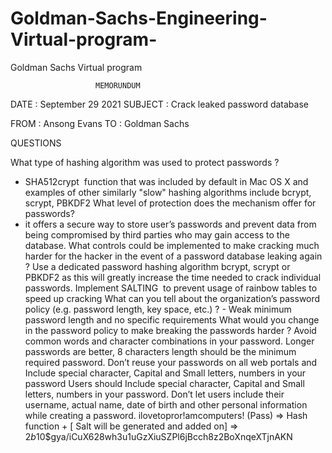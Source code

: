 # Goldman-Sachs-Engineering-Virtual-program-
Goldman Sachs Virtual  program 


                       MEMORUNDUM

DATE : September 29 2021         SUBJECT : Crack leaked password database

FROM : Ansong Evans                TO : Goldman Sachs	 

QUESTIONS

What type of hashing algorithm was used to protect passwords ?
- SHA512crypt  function that was included by default in Mac OS X and examples of other similarly "slow" hashing algorithms include bcrypt, scrypt, PBKDF2
What level of protection does the mechanism offer for passwords?
- it offers a secure way to store user’s passwords and prevent data from being compromised by  third parties who may gain access to the database. 
What controls could be implemented to make cracking much harder for the hacker in the event of a password database leaking again ?
Use a dedicated password hashing algorithm bcrypt, scrypt or PBKDF2 as this will greatly increase the time needed to crack individual passwords.
Implement SALTING  to prevent usage of rainbow tables to speed up cracking
What can you tell about the organization’s password policy (e.g. password length, key space, etc.) ?
      - Weak minimum password length and no specific requirements 
What would you change in the password policy to make breaking the passwords harder ?
Avoid common words and character combinations in your password.
Longer passwords are better, 8 characters length should be the minimum required password. 
 Don’t reuse your passwords on all web portals and Include special character, Capital and Small letters, numbers in your password
Users should  Include special character, Capital and Small letters, numbers in your password.
Don’t let users include their username, actual name, date of birth and other personal information while creating a password.
ilovetopror!amcomputers! (Pass) => Hash function + [ Salt will be generated and added on] => $2b$10$gya/iCuX628wh3u1uGzXiuSZPl6jBcch8z2BoXnqeXTjnAKN
